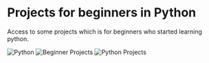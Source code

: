 # Projects for beginners in Python
Access to some projects which is for beginners who started learning python.

![Python](https://img.shields.io/badge/python-9b5de5)
![Beginner Projects](https://img.shields.io/badge/beginner%20projects-00f5d4)
![Python Projects](https://img.shields.io/badge/python%20projects-fb6f92)
